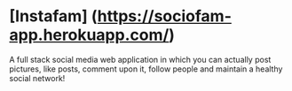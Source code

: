 # [Instafam] (https://sociofam-app.herokuapp.com/)
A full stack social media web application in which you can actually post pictures, like posts, comment upon it, follow people and maintain a healthy social network!

